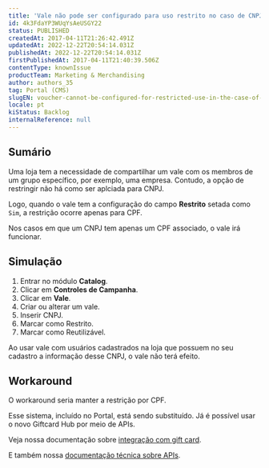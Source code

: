 ```yaml
---
title: 'Vale não pode ser configurado para uso restrito no caso de CNPJ'
id: 4k3FdaYP3WUqYsAeUSGY22
status: PUBLISHED
createdAt: 2017-04-11T21:26:42.491Z
updatedAt: 2022-12-22T20:54:14.031Z
publishedAt: 2022-12-22T20:54:14.031Z
firstPublishedAt: 2017-04-11T21:40:39.506Z
contentType: knownIssue
productTeam: Marketing & Merchandising
author: authors_35
tag: Portal (CMS)
slugEN: voucher-cannot-be-configured-for-restricted-use-in-the-case-of-a-cnpj
locale: pt
kiStatus: Backlog
internalReference: null
---
```


## Sumário

Uma loja tem a necessidade de compartilhar um vale com os membros de um grupo específico, por exemplo, uma empresa. Contudo, a opção de restringir não há como ser aplciada para CNPJ.

Logo, quando o vale tem a configuração do campo __Restrito__ setada como `Sim`, a restrição ocorre apenas para CPF.

Nos casos em que um CNPJ tem apenas um CPF associado, o vale irá funcionar.

## Simulação

1. Entrar no módulo __Catalog__.
2. Clicar em __Controles de Campanha__.
3. Clicar em __Vale__.
4. Criar ou alterar um vale.
5. Inserir CNPJ.
6. Marcar como Restrito.
7. Marcar como Reutilizável.

Ao usar vale com usuários cadastrados na loja que possuem no seu cadastro a informação desse CNPJ, o vale não terá efeito.

## Workaround

O workaround seria manter a restrição por CPF.

Esse sistema, incluído no Portal, está sendo substituído. Já é possível usar o novo Giftcard Hub por meio de APIs.

Veja nossa documentação sobre [integração com gift card](/pt/tutorial/integrando-com-gift-card/).

E também nossa [documentação técnica sobre APIs](/pt/developer-docs/).

